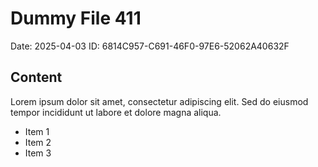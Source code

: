 # Dummy File 411

Date: 2025-04-03
ID: 6814C957-C691-46F0-97E6-52062A40632F

## Content

Lorem ipsum dolor sit amet, consectetur adipiscing elit.
Sed do eiusmod tempor incididunt ut labore et dolore magna aliqua.

* Item 1
* Item 2
* Item 3

